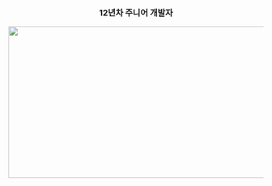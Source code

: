 <div align="center">
  
### 12년차 주니어 개발자

<a>
  <img src="https://api.solve-nyang.com/compose/yklovejesus" width="600" height="300"/>
</a>

</div>
